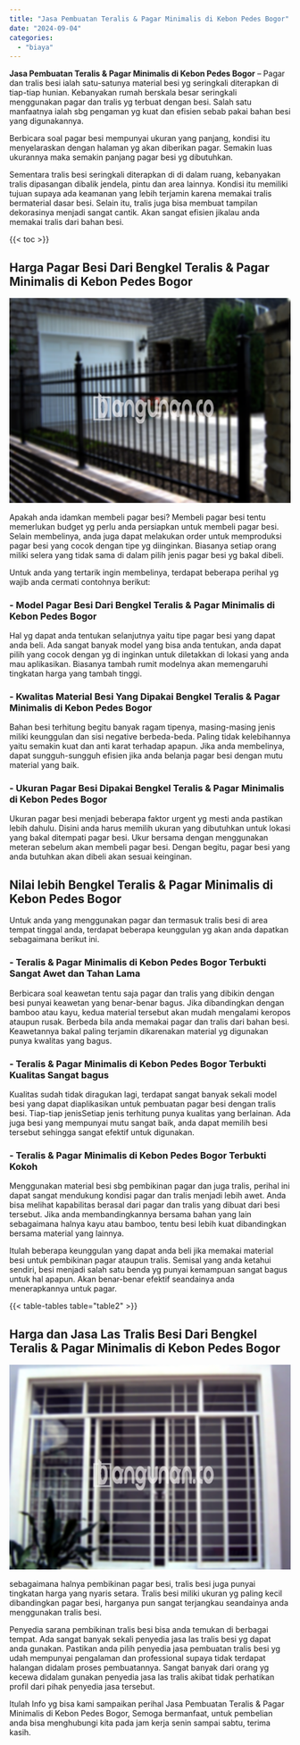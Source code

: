 ```yaml
---
title: "Jasa Pembuatan Teralis & Pagar Minimalis di Kebon Pedes Bogor"
date: "2024-09-04"
categories: 
  - "biaya"
---
```


**Jasa Pembuatan Teralis & Pagar Minimalis di Kebon Pedes Bogor** – Pagar dan tralis besi ialah satu-satunya material besi yg seringkali diterapkan di tiap-tiap hunian. Kebanyakan rumah berskala besar seringkali menggunakan pagar dan tralis yg terbuat dengan besi. Salah satu manfaatnya ialah sbg pengaman yg kuat dan efisien sebab pakai bahan besi yang digunakannya.

Berbicara soal pagar besi mempunyai ukuran yang panjang, kondisi itu menyelaraskan dengan halaman yg akan diberikan pagar. Semakin luas ukurannya maka semakin panjang pagar besi yg dibutuhkan.

Sementara tralis besi seringkali diterapkan di di dalam ruang, kebanyakan tralis dipasangan dibalik jendela, pintu dan area lainnya. Kondisi itu memiliki tujuan supaya ada keamanan yang lebih terjamin karena memakai tralis bermaterial dasar besi. Selain itu, tralis juga bisa membuat tampilan dekorasinya menjadi sangat cantik. Akan sangat efisien jikalau anda memakai tralis dari bahan besi.

{{< toc >}}

## Harga Pagar Besi Dari Bengkel Teralis & Pagar Minimalis di Kebon Pedes Bogor

![Jasa Pembuatan Teralis & Pagar Minimalis di Kebon Pedes Bogor](/images/pagar-minimalis-murah-39.png)

Apakah anda idamkan membeli pagar besi? Membeli pagar besi tentu memerlukan budget yg perlu anda persiapkan untuk membeli pagar besi. Selain membelinya, anda juga dapat melakukan order untuk memproduksi pagar besi yang cocok dengan tipe yg diinginkan. Biasanya setiap orang miliki selera yang tidak sama di dalam pilih jenis pagar besi yg bakal dibeli.

Untuk anda yang tertarik ingin membelinya, terdapat beberapa perihal yg wajib anda cermati contohnya berikut:
### \- Model Pagar Besi Dari Bengkel Teralis & Pagar Minimalis di Kebon Pedes Bogor

Hal yg dapat anda tentukan selanjutnya yaitu tipe pagar besi yang dapat anda beli. Ada sangat banyak model yang bisa anda tentukan, anda dapat pilih yang cocok dengan yg di inginkan untuk diletakkan di lokasi yang anda mau aplikasikan. Biasanya tambah rumit modelnya akan memengaruhi tingkatan harga yang tambah tinggi.

### \- Kwalitas Material Besi Yang Dipakai Bengkel Teralis & Pagar Minimalis di Kebon Pedes Bogor

Bahan besi terhitung begitu banyak ragam tipenya, masing-masing jenis miliki keunggulan dan sisi negative berbeda-beda. Paling tidak kelebihannya yaitu semakin kuat dan anti karat terhadap apapun. Jika anda membelinya, dapat sungguh-sungguh efisien jika anda belanja pagar besi dengan mutu material yang baik.

### \- Ukuran Pagar Besi Dipakai Bengkel Teralis & Pagar Minimalis di Kebon Pedes Bogor

Ukuran pagar besi menjadi beberapa faktor urgent yg mesti anda pastikan lebih dahulu. Disini anda harus memilih ukuran yang dibutuhkan untuk lokasi yang bakal ditempati pagar besi. Ukur bersama dengan menggunakan meteran sebelum akan membeli pagar besi. Dengan begitu, pagar besi yang anda butuhkan akan dibeli akan sesuai keinginan.

## Nilai lebih Bengkel Teralis & Pagar Minimalis di Kebon Pedes Bogor

Untuk anda yang menggunakan pagar dan termasuk tralis besi di area tempat tinggal anda, terdapat beberapa keunggulan yg akan anda dapatkan sebagaimana berikut ini.

### \- Teralis & Pagar Minimalis di Kebon Pedes Bogor Terbukti Sangat Awet dan Tahan Lama

Berbicara soal keawetan tentu saja pagar dan tralis yang dibikin dengan besi punyai keawetan yang benar-benar bagus. Jika dibandingkan dengan bamboo atau kayu, kedua material tersebut akan mudah mengalami keropos ataupun rusak. Berbeda bila anda memakai pagar dan tralis dari bahan besi. Keawetannya bakal paling terjamin dikarenakan material yg digunakan punya kwalitas yang bagus.

### \- Teralis & Pagar Minimalis di Kebon Pedes Bogor Terbukti Kualitas Sangat bagus

Kualitas sudah tidak diragukan lagi, terdapat sangat banyak sekali model besi yang dapat diaplikasikan untuk pembuatan pagar besi dengan tralis besi. Tiap-tiap jenisSetiap jenis terhitung punya kualitas yang berlainan. Ada juga besi yang mempunyai mutu sangat baik, anda dapat memilih besi tersebut sehingga sangat efektif untuk digunakan.

### \- Teralis & Pagar Minimalis di Kebon Pedes Bogor Terbukti Kokoh

Menggunakan material besi sbg pembikinan pagar dan juga tralis, perihal ini dapat sangat mendukung kondisi pagar dan tralis menjadi lebih awet. Anda bisa melihat kapabilitas berasal dari pagar dan tralis yang dibuat dari besi tersebut. Jika anda membandingkannya bersama bahan yang lain sebagaimana halnya kayu atau bamboo, tentu besi lebih kuat dibandingkan bersama material yang lainnya.

Itulah beberapa keunggulan yang dapat anda beli jika memakai material besi untuk pembikinan pagar ataupun tralis. Semisal yang anda ketahui sendiri, besi menjadi salah satu benda yg punyai kemampuan sangat bagus untuk hal apapun. Akan benar-benar efektif seandainya anda menerapkannya untuk pagar.

{{< table-tables table="table2" >}}

## Harga dan Jasa Las Tralis Besi Dari Bengkel Teralis & Pagar Minimalis di Kebon Pedes Bogor

![Jasa Pembuatan Teralis & Pagar Minimalis di Kebon Pedes Bogor](/images/teralis-minimalis-murah-10.png)

sebagaimana halnya pembikinan pagar besi, tralis besi juga punyai tingkatan harga yang nyaris setara. Tralis besi miliki ukuran yg paling kecil dibandingkan pagar besi, harganya pun sangat terjangkau seandainya anda menggunakan tralis besi.

Penyedia sarana pembikinan tralis besi bisa anda temukan di berbagai tempat. Ada sangat banyak sekali penyedia jasa las tralis besi yg dapat anda gunakan. Pastikan anda pilih penyedia jasa pembuatan tralis besi yg udah mempunyai pengalaman dan professional supaya tidak terdapat halangan didalam proses pembuatannya. Sangat banyak dari orang yg kecewa didalam gunakan penyedia jasa las tralis akibat tidak perhatikan profil dari pihak penyedia jasa tersebut.

Itulah Info yg bisa kami sampaikan perihal Jasa Pembuatan Teralis & Pagar Minimalis di Kebon Pedes Bogor, Semoga bermanfaat, untuk pembelian anda bisa menghubungi kita pada jam kerja senin sampai sabtu, terima kasih.
